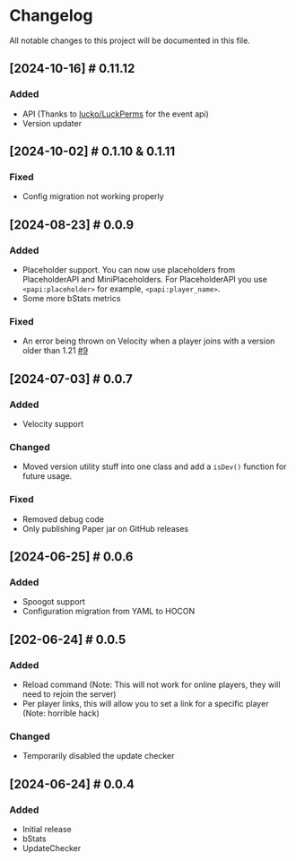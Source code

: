 # Changelog

All notable changes to this project will be documented in this file.

## [2024-10-16] # 0.11.12

### Added
- API (Thanks to [lucko/LuckPerms](https://github.com/LuckPerms/LuckPerms) for the event api)
- Version updater

## [2024-10-02] # 0.1.10 & 0.1.11

### Fixed
- Config migration not working properly

## [2024-08-23] # 0.0.9

### Added
- Placeholder support. You can now use placeholders from PlaceholderAPI and MiniPlaceholders. For PlaceholderAPI you use 
  `<papi:placeholder>` for example, `<papi:player_name>`.
- Some more bStats metrics

### Fixed
- An error being thrown on Velocity when a player joins with a version older than 1.21 [#9](https://github.com/powercasgamer/mServerLinks/pull/9)

## [2024-07-03] # 0.0.7

### Added
- Velocity support

### Changed
- Moved version utility stuff into one class and add a `isDev()` function for future usage.

### Fixed
- Removed debug code
- Only publishing Paper jar on GitHub releases

## [2024-06-25] # 0.0.6

### Added
- Spoogot support
- Configuration migration from YAML to HOCON

## [202-06-24] # 0.0.5

### Added
- Reload command (Note: This will not work for online players, they will need to rejoin the server)
- Per player links, this will allow you to set a link for a specific player (Note: horrible hack)

### Changed
- Temporarily disabled the update checker

## [2024-06-24] # 0.0.4

### Added
- Initial release
- bStats
- UpdateChecker
